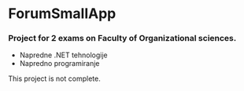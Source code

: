 # ForumSmallApp
### Project for 2 exams on Faculty of Organizational sciences. ###
* Napredne .NET tehnologije
* Napredno programiranje

This project is not complete.

